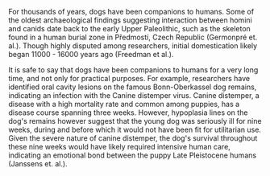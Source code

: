 For thousands of years, dogs have been companions to humans. Some of the oldest archaeological findings suggesting interaction between homini and canids date back to the early Upper Paleolithic, such as the skeleton found in a human burial zone in Předmostí, Czech Republic (Germonpré et. al.). Though highly disputed among researchers, initial domestication  likely began 11000 - 16000 years ago (Freedman et al.). 

It is safe to say that dogs have been companions to humans for a very long time, and not only for practical purposes. For example, researchers have identified oral cavity lesions on the famous Bonn-Oberkassel dog remains, indicating an infection with the Canine distemper virus. Canine distemper, a disease with a high mortality rate and common among puppies, has a disease course spanning three weeks. However, hypoplasia lines on the dog's remains however suggest that the young dog was seriously ill for nine weeks, during and before which it would not have been fit for utilitarian use. Given the severe nature of canine distemper, the dog's survival throughout these nine weeks would have likely required intensive human care, indicating an emotional bond between the puppy Late Pleistocene humans (Janssens et. al.). 